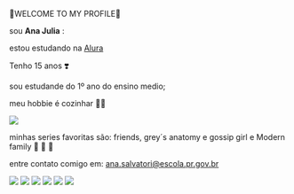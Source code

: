 🌻WELCOME TO MY PROFILE🌻 

sou **Ana Julia** :

 estou estudando na [Alura](https://www.alura.com.br/)

Tenho 15 anos ❣️

sou estudande do 1º ano do ensino medio;

meu hobbie é cozinhar 🧑‍🍳

![](https://media.tenor.com/oiiF1L5rIdYAAAAM/chefcat-cat-chef.gif)

minhas series favoritas são: friends, grey´s anatomy e gossip girl e Modern family
💜 💙 💛

entre contato comigo em: ana.salvatori@escola.pr.gov.br

![](https://media.tenor.com/QCLFP3CFL3MAAAAM/leatylrs-friends.gif)                           ![](https://media.tenor.com/PtRzth_dYvEAAAAM/goodmorning-love.gif)
![](https://media.tenor.com/pwQvOuDR5egAAAAM/gossip-girl.gif) 
![](https://media.tenor.com/9OXWhPukACIAAAAM/friends-friendstv.gif)                         ![](https://media.tenor.com/23a9IP1TQF8AAAAM/ty-burrell-dad-jokes.gif)
![](https://media.tenor.com/RGCGtIOFMjsAAAAM/modern-family.gif)
